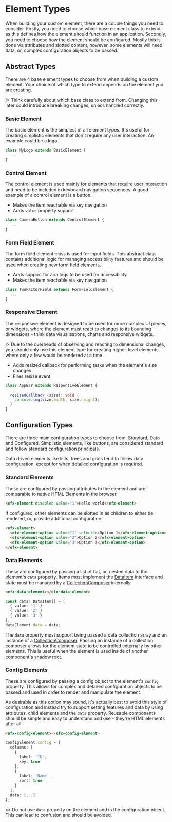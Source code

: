 <!-- 
title: Element Types
location: ./element-types
type: page
layout: default
-->



# Element Types

When building your custom element, there are a couple things you need to consider. Firstly, you need to choose which base element class to extend, as this defines how the element should function in an application. Secondly, you need to choose how the element should be configured. Mostly this is done via attributes and slotted content, however, some elements will need data, or, complex configuration objects to be passed.

## Abstract Types

There are 4 base element types to choose from when building a custom element. Your choice of which type to extend depends on the element you are creating.

!> Think carefully about which base class to extend from. Changing this later could introduce breaking changes, unless handled correctly.

### Basic Element

The basic element is the simplest of all element types. It's useful for creating simplistic elements that don't require any user interaction. An example could be a logo.

```typescript
class MyLogo extends BasicElement {
  ...
}
```

### Control Element

The control element is used mainly for elements that require user interaction and need to be included in keyboard navigation sequences. A good example of a control element is a button.

- Makes the item reachable via key navigation
- Adds `value` property support

```typescript
class CameraButton extends ControlElement {
  ...
}
```

### Form Field Element

The form field element class is used for input fields. This abstract class contains additional logic for managing accessibility features and should be used when creating new form field elements.

- Adds support for aria tags to be used for accessibility
- Makes the item reachable via key navigation

```typescript
class TwoFactorField extends FormFieldElement {
  ...
}
```

### Responsive Element

The responsive element is designed to be used for more complex UI pieces, or widgets, where the element must react to changes to its bounding dimensions - think data visualisations, charts and responsive widgets.

!> Due to the overheads of observing and reacting to dimensional changes, you should only use this element type for creating higher-level elements, where only a few would be rendered at a time.

- Adds resized callback for performing tasks when the element's size changes
- Fires resize event

```typescript
class AppBar extends ResponsiveElement {
  ...
  resizedCallback (size): void {
    console.log(size.width, size.height);
  }
}
```

## Configuration Types

There are three main configuration types to choose from. Standard, Data and Configured. Simplistic elements, like buttons, are considered standard and follow standard configuration principals.

Data driven elements like lists, trees and grids tend to follow data configuration, except for when detailed configuration is required.

### Standard Elements

These are configured by passing attributes to the element and are comparable to native HTML Elements in the browser.

```html
<efx-element disabled value="1">Hello world</efx-element>
```

If configured, other elements can be slotted in as children to either be rendered, or, provide additional configuration.

```html
<efx-element>
  <efx-element-option value="1" selected>Option 1</efx-element-option>
  <efx-element-option value="2">Option 2</efx-element-option>
  <efx-element-option value="3">Option 3</efx-element-option>
</efx-element>
```

### Data Elements

These are configured by passing a list of flat, or, nested data to the element's `data` property. Items must implement the [DataItem](#) interface and state must be managed by a [CollectionComposer](#) internally.

```html
<efx-data-element></efx-data-element>
```

```typescript
const data: DataItem[] = [
  { value: '1' }
  { value: '2' }
  { value: '3' }
];
dataElement.data = data;
```

The `data` property must support being passed a data collection array and an instance of a [CollectionComposer](#). Passing an instance of a collection composer allows for the element state to be controlled externally by other elements. This is useful when the element is used inside of another component's shadow root.

### Config Elements

These are configured by passing a config object to the element's `config` property. This allows for complex and detailed configuration objects to be passed and used in order to render and manipulate the element.

As desirable as this option may sound, it's actually best to avoid this style of configuration and instead try to support setting features and data by using attributes, child elements and the `data` property. Reusable components should be simple and easy to understand and use - they're HTML elements after all.

```html
<efx-config-element></efx-config-element>
```

```typescript
configElement.config = {
  columns: [
    {
      label: 'ID',
      key: true
    },
    {
      label: 'Name',
      sort: true
    }
  ],
  data: [...]
};
```

x> Do not use `data` property on the element and in the configuration object. This can lead to confusion and should be avoided.